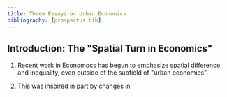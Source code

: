 ```yaml
---
title: Three Essays on Urban Economics
bibliography: [prospectus.bib]
---
```


## Introduction: The "Spatial Turn in Economics"

1. Recent work in Economocs has begun to emphasize spatial difference and inequality, even outside of the subfield of "urban economics".

2. This was inspired in part by changes in 